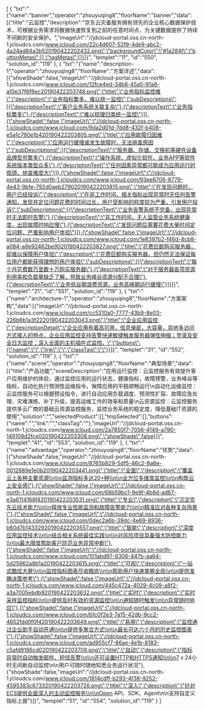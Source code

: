 [
	{
		"txt":"{\"name\":\"banner\",\"operator\":\"zhouyuqing8\",\"floorName\":\"banner\",\"data\":[{\"title\":\"云监控\",\"description\":\"京东云灾备服务拥有领先的企业核心数据保护技术，可根据业务需求将数据快速恢复到之前的任意时间点，为关键数据提供了持续不间断的安全保护。\",\"imageUrl\":\"//jdcloud-portal.oss.cn-north-1.jcloudcs.com/www.jcloud.com/22c4d607-52f9-4de9-abc2-4a24ad84a3b520190422202432.png\",\"backgroundColor\":\"#1a284f\",\"buttonMetas\":[],\"tagMetas\":[]}]}",
		"templet":"11",
		"id":"550",
		"solution_id":"119"
	},
	{
		"txt":"{\"name\":\"description-1\",\"operator\":\"zhouyuqing8\",\"floorName\":\"方案详述\",\"data\":[{\"showShade\":false,\"imageUrl\":\"//jdcloud-portal.oss.cn-north-1.jcloudcs.com/www.jcloud.com/12fce4ed-34b8-45a5-91a8-a10e37f6f8ec20190422203748.png\",\"title\":\"业务指标监控难\",\"description\":\"业务指标繁多，难以统一监控\",\"subDescriptions\":[{\"descriptionText\":\"客户业务系统关联复杂\"},{\"descriptionText\":\"业务指标繁多\"},{\"descriptionText\":\"难以梳理归类统一监控\"}]},{\"showShade\":false,\"imageUrl\":\"//jdcloud-portal.oss.cn-north-1.jcloudcs.com/www.jcloud.com/9da2d01d-7dd8-432f-b408-e5a1c790e1b420190422203805.png\",\"title\":\"应用故障归因难\",\"description\":\"应用运行缓慢或发生故障时，无法排查原因\",\"subDescriptions\":[{\"descriptionText\":\"服务器、存储、交换机等硬件设备品牌型号繁多\"},{\"descriptionText\":\"操作系统、虚拟化软件、业务APP等软件系统版本类型众多\"},{\"descriptionText\":\"任何因素异常都可能成为应用运行的瓶颈，排查难度大\"}]},{\"showShade\":false,\"imageUrl\":\"//jdcloud-portal.oss.cn-north-1.jcloudcs.com/www.jcloud.com/93ee6706-8779-4e43-9bfe-792d0aeb279020190422203815.png\",\"title\":\"在发现问题时，用户已经投诉\",\"description\":\"在非工作时间，相关指标出现异常时无任何告警通知，发现并定位问题花费的时间过长，用户受影响的程度较为严重，引发用户投诉\",\"subDescriptions\":[{\"descriptionText\":\"业务告警系统不完备，出现异常时无法即时告警\"},{\"descriptionText\":\"非工作时间，无人监管业务系统健康度，出现故障时响应慢\"},{\"descriptionText\":\"发现问题后需要花费大量时间定位问题，严重影响用户体验\"}]},{\"showShade\":false,\"imageUrl\":\"//jdcloud-portal.oss.cn-north-1.jcloudcs.com/www.jcloud.com/1e8397b2-f46d-4cb8-a084-a8e92462be9020190422203827.png\",\"title\":\"花费巨额购买服务器，却难以保障用户体验\",\"description\":\"花费巨额购买服务器，但仍然无法保证每位用户都能获得理想的用户体验\",\"subDescriptions\":[{\"descriptionText\":\"每个月花费数万至数十万购买服务器\"},{\"descriptionText\":\"对于服务器各项资源利用率和负载量缺乏了解，导致业务峰谷资源分配不合理\"},{\"descriptionText\":\"业务低谷期浪费资源，业务高峰期运行缓慢\"}]}]}",
		"templet":"21",
		"id":"551",
		"solution_id":"119"
	},
	{
		"txt":"{\"name\":\"architecture-1\",\"operator\":\"zhouyuqing8\",\"floorName\":\"方案架构\",\"data\":[{\"imageUrl\":\"//jdcloud-portal.oss.cn-north-1.jcloudcs.com/www.jcloud.com/cc5310a0-7777-43b9-8e03-226b6b1a3f2220190422203043.png\",\"title\":\"企业应用监控\",\"descriptionDetail\":\"企业应用有着高可用，信息保密，大容量，异地多访问方式接入的特点，企业应用监控支持告警快速敏捷触发服务器弹性伸缩；登录及安全日志监控；深入全面的主机插件式监控。\",\"buttons\":{\"name\":\"\",\"link\":\"\",\"classTag\":\"\"}}]}",
		"templet":"31",
		"id":"552",
		"solution_id":"119"
	},
	{
		"txt":"{\"name\":\"scene\",\"operator\":\"zhouyuqing8\",\"floorName\":\"典型场景\",\"data\":[{\"title\":\"产品功能\",\"sceneDescription\":\"应用运行监控：云监控服务有效提升客户应用维护的体验，通过监控应用的运行状态，健康指标，故障预警，业务峰谷等指标，自动化执行预测性运维指令，保障应用的平稳顺畅运行\\n自动化运维监控：云监控服务可以根据预设指令，进行自动应用负载调度、预测性扩容、故障应急处理、灾难演练、补丁升级，提高运维工作的效率和质量\\n云资源监控：云监控服务提供多云厂商的基础云资源监控服务，监控业务系统的稳定度，降低基础IT资源的使用\",\"solution\":\"\",\"selectedProduct\":[],\"tmpSelected\":[],\"buttons\":{\"name\":\"\",\"link\":\"\",\"classTag\":\"\"},\"imageUrl\":\"//jdcloud-portal.oss.cn-north-1.jcloudcs.com/www.jcloud.com/2a7850f7-7056-4149-a790-149108d2fce020190422203308.png\",\"showShade\":false}]}",
		"templet":"41",
		"id":"553",
		"solution_id":"119"
	},
	{
		"txt":"{\"name\":\"advantage\",\"operator\":\"zhouyuqing8\",\"floorName\":\"优势\",\"data\":[{\"showShade\":false,\"imageUrl\":\"//jdcloud-portal.oss.cn-north-1.jcloudcs.com/www.jcloud.com/8765b829-5df5-46c2-8a6e-0012889e1e0b20190422203441.png\",\"title\":\"全面\",\"description\":\"覆盖云上各种主要资源\\n\\n监测指标多达20+种\\n\\n全方位多维度监控\\n\\n构筑云上安全感\"},{\"showShade\":false,\"imageUrl\":\"//jdcloud-portal.oss.cn-north-1.jcloudcs.com/www.jcloud.com/68b59bc1-9e9f-4b8d-ad67-e3a6114168f420190422203531.png\",\"title\":\"专业\",\"description\":\"沉淀京东云技术能力\\n\\n释放专业性能监测和故障告警能力\\n\\n精准应对各种复杂场景\"},{\"showShade\":false,\"imageUrl\":\"//jdcloud-portal.oss.cn-north-1.jcloudcs.com/www.jcloud.com/0dec2a6b-39dc-4e69-8936-b60d7b14332920190422203557.png\",\"title\":\"智能\",\"description\":\"深度应用监控技术\\n\\n结合相关系统最佳实践\\n\\n对风险项目具备强大防控能力\\n\\n最大限度帮助客户防范业务异常中断\"},{\"showShade\":false,\"imageUrl\":\"//jdcloud-portal.oss.cn-north-1.jcloudcs.com/www.jcloud.com/101abd97-8306-447b-aa64-5d25962a8b1a20190422203615.png\",\"title\":\"可视\",\"description\":\"一站式酷炫大屏\\n\\n监控指标图表尽收眼底\\n\\n帮助用户快速掌握全局\\n\\n提供准确决策参考\"},{\"showShade\":false,\"imageUrl\":\"//jdcloud-portal.oss.cn-north-1.jcloudcs.com/www.jcloud.com/445c472a-4029-4c09-a8f2-a3a7005ebdb920190422203632.png\",\"title\":\"实时\",\"description\":\"实时采样监控指标\\n\\n提供及时有效的资源监控\\n\\n通知随时触发\\n\\n异常随时响应\"},{\"showShade\":false,\"imageUrl\":\"//jdcloud-portal.oss.cn-north-1.jcloudcs.com/www.jcloud.com/b1c0f2e3-7a15-42db-9cc2-4652fdd0f0f420190422203649.png\",\"title\":\"易用\",\"description\":\"监控通过企业助手自动开通\\n\\n提供多聚合方式\\n\\n最长可达六个月的历史监控图表\"},{\"showShade\":false,\"imageUrl\":\"//jdcloud-portal.oss.cn-north-1.jcloudcs.com/www.jcloud.com/ad955cf7-86ae-4e1b-8183-c5afd9166cd020190422203709.png\",\"title\":\"自动\",\"description\":\"指标异常时自动触发邮件、短信告警\\n\\n还可设置HTTP和HTTPS通知\\n\\n7 x 24小时无间断自动监控\\n\\n用户可随时随地知悉业务运行状况\"},{\"showShade\":false,\"imageUrl\":\"//jdcloud-portal.oss.cn-north-1.jcloudcs.com/www.jcloud.com/1814cdff-b293-4f38-9252-4595383c673320190422203726.png\",\"title\":\"深入\",\"description\":\"针对ECS提供全面深入的主动监控服务\\n\\nOpen API、SDK、Agent\\n\\n支持自定义指标上报\"}]}",
		"templet":"51",
		"id":"554",
		"solution_id":"119"
	}
]